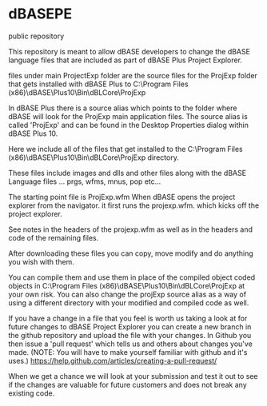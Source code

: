 # dBASEPE
public repository

This repository is meant to allow dBASE developers  to change the dBASE language files that are included as part of dBASE Plus Project Explorer.

files under main ProjectExp folder are the source files for the ProjExp folder that gets installed with dBASE Plus to 
C:\Program Files (x86)\dBASE\Plus10\Bin\dBLCore\ProjExp

In dBASE Plus there is a source alias which points to the folder where dBASE will look for the ProjExp main application files.
The source alias is called 'ProjExp' and can be found in the Desktop Properties dialog within dBASE Plus 10.

Here we include all of the files that get installed to the 
C:\Program Files (x86)\dBASE\Plus10\Bin\dBLCore\ProjExp 
directory.

These files include images and dlls and other files along with the dBASE Language files
... prgs, wfms, mnus, pop etc...

The starting point file is ProjExp.wfm
When dBASE opens the project explorer from the navigator. it first runs the projexp.wfm.
which kicks off the project explorer.

See notes in the headers of the projexp.wfm as well as in the headers and code of the remaining files.

After downloading these files you can copy, move modify and do anything you wish with them.

You can compile them and use them in place of the compiled object coded objects in C:\Program Files (x86)\dBASE\Plus10\Bin\dBLCore\ProjExp
at your own risk.
You can also change the projExp source alias as a way of using a different directory with your modified and compiled code as well.

If you have a change in a file that you feel is worth us taking a look at for future changes to dBASE Project Explorer you can create a new branch in the github repository and upload the file with your changes. In Github you then issue a 'pull request' which tells us and others about changes you've made.
(NOTE: You will have to make yourself familiar with github and it's uses.)
https://help.github.com/articles/creating-a-pull-request/

When we get  a chance we  will look at your submission and test it out to see if the changes are valuable for future customers and does not break any existing  code.







